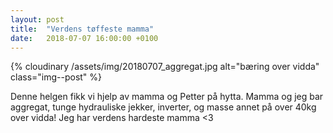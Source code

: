 ```yaml
---
layout: post
title:  "Verdens tøffeste mamma"
date:   2018-07-07 16:00:00 +0100
---
```


{% cloudinary /assets/img/20180707_aggregat.jpg alt="bæring over vidda" class="img--post" %}

Denne helgen fikk vi hjelp av mamma og Petter på hytta. 
Mamma og jeg bar aggregat, tunge hydrauliske jekker, inverter, og
masse annet på over 40kg over vidda! Jeg har verdens hardeste mamma <3
